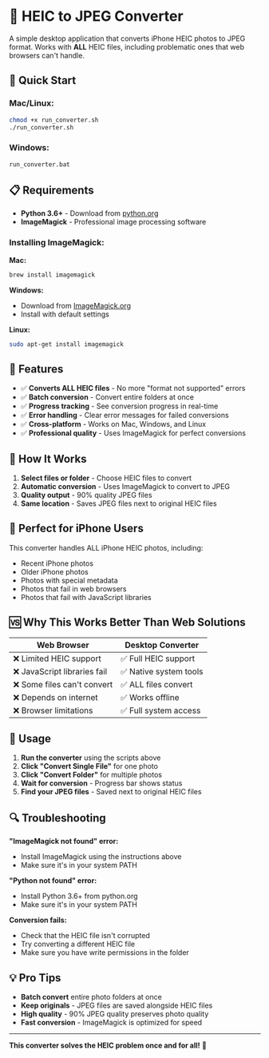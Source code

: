 # 📸 HEIC to JPEG Converter

A simple desktop application that converts iPhone HEIC photos to JPEG format. Works with **ALL** HEIC files, including problematic ones that web browsers can't handle.

## 🚀 Quick Start

### Mac/Linux:
```bash
chmod +x run_converter.sh
./run_converter.sh
```

### Windows:
```cmd
run_converter.bat
```

## 📋 Requirements

- **Python 3.6+** - Download from [python.org](https://www.python.org/downloads/)
- **ImageMagick** - Professional image processing software

### Installing ImageMagick:

**Mac:**
```bash
brew install imagemagick
```

**Windows:**
- Download from [ImageMagick.org](https://imagemagick.org/script/download.php)
- Install with default settings

**Linux:**
```bash
sudo apt-get install imagemagick
```

## 🎯 Features

- ✅ **Converts ALL HEIC files** - No more "format not supported" errors
- ✅ **Batch conversion** - Convert entire folders at once
- ✅ **Progress tracking** - See conversion progress in real-time
- ✅ **Error handling** - Clear error messages for failed conversions
- ✅ **Cross-platform** - Works on Mac, Windows, and Linux
- ✅ **Professional quality** - Uses ImageMagick for perfect conversions

## 🔧 How It Works

1. **Select files or folder** - Choose HEIC files to convert
2. **Automatic conversion** - Uses ImageMagick to convert to JPEG
3. **Quality output** - 90% quality JPEG files
4. **Same location** - Saves JPEG files next to original HEIC files

## 📱 Perfect for iPhone Users

This converter handles ALL iPhone HEIC photos, including:
- Recent iPhone photos
- Older iPhone photos
- Photos with special metadata
- Photos that fail in web browsers
- Photos that fail with JavaScript libraries

## 🆚 Why This Works Better Than Web Solutions

| Web Browser | Desktop Converter |
|-------------|------------------|
| ❌ Limited HEIC support | ✅ Full HEIC support |
| ❌ JavaScript libraries fail | ✅ Native system tools |
| ❌ Some files can't convert | ✅ ALL files convert |
| ❌ Depends on internet | ✅ Works offline |
| ❌ Browser limitations | ✅ Full system access |

## 🎉 Usage

1. **Run the converter** using the scripts above
2. **Click "Convert Single File"** for one photo
3. **Click "Convert Folder"** for multiple photos
4. **Wait for conversion** - Progress bar shows status
5. **Find your JPEG files** - Saved next to original HEIC files

## 🔍 Troubleshooting

**"ImageMagick not found" error:**
- Install ImageMagick using the instructions above
- Make sure it's in your system PATH

**"Python not found" error:**
- Install Python 3.6+ from python.org
- Make sure it's in your system PATH

**Conversion fails:**
- Check that the HEIC file isn't corrupted
- Try converting a different HEIC file
- Make sure you have write permissions in the folder

## 💡 Pro Tips

- **Batch convert** entire photo folders at once
- **Keep originals** - JPEG files are saved alongside HEIC files
- **High quality** - 90% JPEG quality preserves photo quality
- **Fast conversion** - ImageMagick is optimized for speed

---

**This converter solves the HEIC problem once and for all!** 🎯
